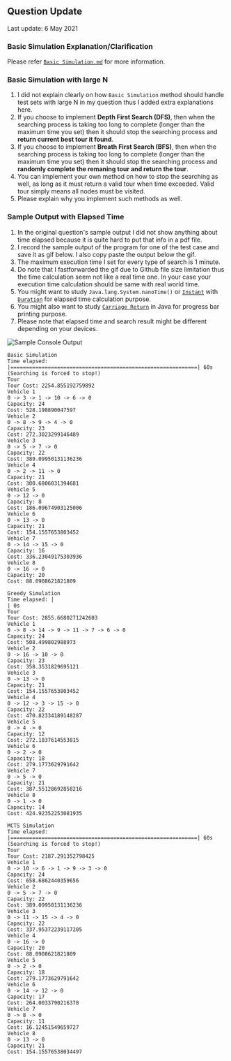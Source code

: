 ## Question Update
Last update: 6 May 2021

### Basic Simulation Explanation/Clarification
Please refer [`Basic Simulation.md`](https://github.com/NeverOnTimeSdnBhd/Delivery-Instances/blob/main/update/Basic%20Simulation.md) for more information.

### Basic Simulation with large N
1. I did not explain clearly on how `Basic Simulation` method should handle test sets with large N in my question thus I added extra explanations here.
2. If you choose to implement **Depth First Search (DFS)**, then when the searching process is taking too long to complete (longer than the maximum time you set) then it should stop the searching process and **return current best tour it found**.
3. If you choose to implement **Breath First Search (BFS)**, then when the searching process is taking too long to complete (longer than the maximum time you set) then it should stop the searching process and **randomly complete the remaning tour and return the tour**.
4. You can implement your own method on how to stop the searching as well, as long as it must return a valid tour when time exceeded. Valid tour simply means all nodes must be visited.
5. Please explain why you implement such methods as well.

### Sample Output with Elapsed Time
1. In the original question's sample output I did not show anything about time elapsed because it is quite hard to put that info in a pdf file.
2. I record the sample output of the program for one of the test case and save it as gif below. I also copy paste the output below the gif.
3. The maximum execution time I set for every type of search is 1 minute.
4. Do note that I fastforwarded the gif due to Github file size limitation thus the time calculation seem not like a real time one. In your case your execution time calculation should be same with real world time.
5. You might want to study `Java.lang.System.nanoTime()` or [`Instant`](https://docs.oracle.com/javase/8/docs/api/java/time/Instant.html) with [`Duration`](https://docs.oracle.com/javase/8/docs/api/java/time/Duration.html) for elapsed time calculation purpose.
6. You might also want to study [`Carriage Return`](https://www.codespeedy.com/how-does-a-carriage-return-r-works-in-java/) in Java for progress bar printing purpose.
7. Please note that elapsed time and search result might be different depending on your devices.

![Sample Console Output](https://github.com/NeverOnTimeSdnBhd/Delivery-Instances/blob/main/update/Delivery%20Tour%20Search.gif)
```
Basic Simulation
Time elapsed: |============================================================| 60s (Searching is forced to stop!)
Tour
Tour Cost: 2254.855192759892
Vehicle 1
0 -> 3 -> 1 -> 10 -> 6 -> 0
Capacity: 24
Cost: 528.198890047597
Vehicle 2
0 -> 8 -> 9 -> 4 -> 0
Capacity: 23
Cost: 272.3023299146489
Vehicle 3
0 -> 5 -> 7 -> 0
Capacity: 22
Cost: 389.09950131136236
Vehicle 4
0 -> 2 -> 11 -> 0
Capacity: 21
Cost: 300.6806031394681
Vehicle 5
0 -> 12 -> 0
Capacity: 8
Cost: 186.09674903125006
Vehicle 6
0 -> 13 -> 0
Capacity: 21
Cost: 154.1557653803452
Vehicle 7
0 -> 14 -> 15 -> 0
Capacity: 16
Cost: 336.23049175303936
Vehicle 8
0 -> 16 -> 0
Capacity: 20
Cost: 88.0908621821809

Greedy Simulation
Time elapsed: |                                                            | 0s
Tour
Tour Cost: 2855.6680271242603
Vehicle 1
0 -> 8 -> 14 -> 9 -> 11 -> 7 -> 6 -> 0
Capacity: 24
Cost: 508.499802988973
Vehicle 2
0 -> 16 -> 10 -> 0
Capacity: 23
Cost: 358.3531829695121
Vehicle 3
0 -> 13 -> 0
Capacity: 21
Cost: 154.1557653803452
Vehicle 4
0 -> 12 -> 3 -> 15 -> 0
Capacity: 22
Cost: 470.82334189148287
Vehicle 5
0 -> 4 -> 0
Capacity: 12
Cost: 272.1837614553815
Vehicle 6
0 -> 2 -> 0
Capacity: 18
Cost: 279.1773629791642
Vehicle 7
0 -> 5 -> 0
Capacity: 21
Cost: 387.55128692858216
Vehicle 8
0 -> 1 -> 0
Capacity: 14
Cost: 424.92352253081935

MCTS Simulation
Time elapsed: |============================================================| 60s (Searching is forced to stop!)
Tour
Tour Cost: 2187.291352798425
Vehicle 1
0 -> 10 -> 6 -> 1 -> 9 -> 3 -> 0
Capacity: 24
Cost: 658.6862440359656
Vehicle 2
0 -> 5 -> 7 -> 0
Capacity: 22
Cost: 389.09950131136236
Vehicle 3
0 -> 11 -> 15 -> 4 -> 0
Capacity: 22
Cost: 337.95372239117205
Vehicle 4
0 -> 16 -> 0
Capacity: 20
Cost: 88.0908621821809
Vehicle 5
0 -> 2 -> 0
Capacity: 18
Cost: 279.1773629791642
Vehicle 6
0 -> 14 -> 12 -> 0
Capacity: 17
Cost: 264.0033790216378
Vehicle 7
0 -> 8 -> 0
Capacity: 11
Cost: 16.12451549659727
Vehicle 8
0 -> 13 -> 0
Capacity: 21
Cost: 154.15576538034497
```
